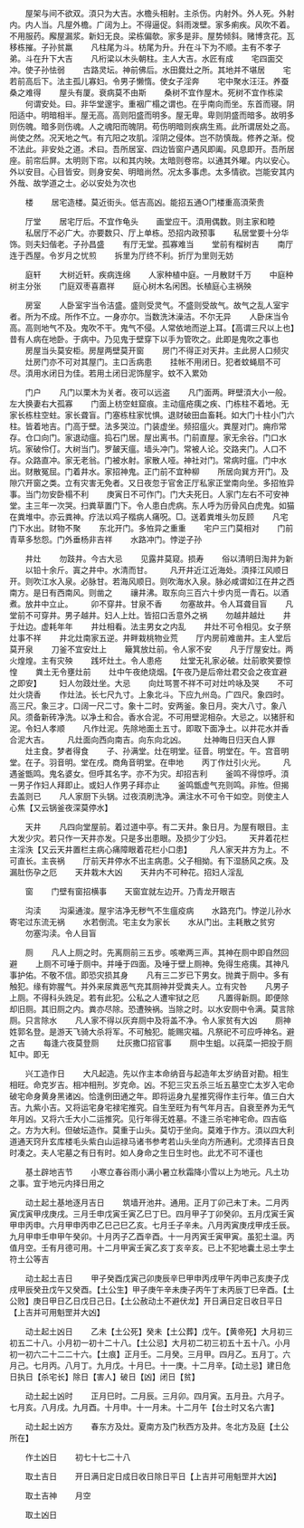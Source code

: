 <!-- { "loadSidebar": true } -->
　　屋架与间不欲双。湏只为大吉。水檐头相射。主杀伤。内射外。外人死。外射内。内人当。凡屋外檐。广阔为上。不得逼促。斜雨泼壁。家多痢疾。风吹不着。不用服药。廨屋漏浆。新妇无良。梁栋偏欹。家多是非。屋势倾斜。赌博贪花。瓦移栋摧。子孙贫羸
　　凡柱尾为斗。枋尾为升。升在斗下为不顺。主有不孝子弟。斗在升下大吉
　　凡桁梁以木头朝柱。主人大吉。水匠有成
　　宅四面交冲。使子孙怯弱
　　古路灵坛。神前佛后。水田爨灶之所。其地并不堪居
　　宅若前高后下。法主孤儿寡妇。令男子懒惰。使女子淫奔
　　宅中聚水汪汪。养蚕桑之难得
　　屋头有厦。衰病莫不由斯
　　桑树不宜作屋木。死树不宜作栋梁
　　何谓安处。曰。非华堂邃宇。重裀广榻之谓也。在乎南向而坐。东首而寝。阴阳适中。明暗相半。屋无高。高则阳盛而明多。屋无卑。卑则阴盛而暗多。故明多则伤魄。暗多则伤魂。人之魂阳而魄阴。苟伤明暗则疾病生焉。此所谓居处之高。尚使之然。况天地之气。有亢阳之攻肌。淫阴之侵体。岂不防慎哉。修养之渐。傥不法此。非安处之道。术曰。吾所居室、四边皆窗户遇风即阖。风息即开。吾所居座。前帘后屏。太明则下帘。以和其内映。太暗则卷帘。以通其外曜。内以安心。外以安目。心目皆安。则身安矣、明暗尚然。况太多事虑。太多情欲。岂能安其内外哉、故学道之士。必以安处为次也

　　楼
　　居宅造楼。莫近街头。低吉高凶。能招五通○门楼重高湏荣贵

　　厅堂
　　居宅厅后。不宜作龟头
　　画堂应干。湏用偶数。则主家和睦
　　私居厅不必广大。亦要数只、厅上单栋。恐招内政预事
　　私居堂要十分华饰。则夫妇偕老。子孙昌盛
　　有厅无堂。孤寡难当
　　堂前有榴树吉
　　南厅连于西屋。令岁月之忧煎
　　拆里为厅终不利。折厅为里则无妨

　　庭轩
　　大树近轩。疾病连绵
　　人家种植中庭。一月散财千万
　　中庭种树主分张
　　门庭双枣喜嘉祥
　　庭心树木名闲困。长植庭心主祸殃

　　房室
　　人卧室宇当令洁盛。盛则受灵气。不盛则受故气。故气之乱人室宇者。所为不成。所作不立。一身亦尔。当数洗沐澡洁。不尔无异
　　人卧床当令高。高则地气不及。鬼吹不干。鬼气不侵。人常依地而逆上耳。【高谓三尺以上也】昔有人病在地卧。于病中。乃见鬼于壁穿下以手为管吹之。此即是鬼吹之事也
　　房屋当头莫安柜。房屋两壁莫开窗
　　房门不得正对天井。主此房人口频灾
　　灶房门亦不可对其屋门。主口舌病患
　　挂帐不用闭日。犯者蚊蝇扇不可尽。湏用水闭日为佳。若用土闭日泥饰屋宇。蚊不入累効

　　门户
　　凡门以栗木为关者。夜可以远盗
　　凡门面两。畔壁湏大小一般。左大换妻右大孤寡
　　门面上枋空蛀窟痕。主动瘟疮痍之疾、门栋柱不着地。无家长栋柱空蛀。家长聋盲。门塞栋柱家忧惧。退财破田血畜耗。如大门十柱小门六柱。皆着地吉。门高于壁。法多哭泣。门装虚坐。频招瘟火。粪屋对门。痈疖常存。仓口向门。家退动瘟。捣石门居。屋出离书。门前直屋。家无余谷。门口水坑。家破伶仃。大树当门。罗皷天瘟。墙头冲门。常被人论。交路夹门。人口不存。众路直冲。家无老翁。门被水射。家散人哑。神社对门。常病时瘟。门中水出。财散冤屈。门着井水。家招神鬼。正门前不宜种柳
　　所居向巽方开门。及隙穴开窗之类。立有灾害无免者。又日夜忽于官舍正厅私家正堂南向坐。多招恠异事。当门勿安卧榻不利
　　庚寅日不可作门。门大夫死日。人家门左右不可安神堂。主三年一次哭。扫粪草置门下。令人患白虎病。东人呼为历骨风白虎鬼。如猫在粪堆中。亦云粪神。疗法以鸡子楷病人痛呪。□。送着粪堆头勿反顾
　　凡宅门下水出。财物不聚
　　东北开门。多恠异之重重
　　宅户三门莫相对
　　门前青草多愁怨。门外垂杨非吉祥
　　水路冲门。悖逆子孙

　　井灶
　　勿跂井。今古大忌
　　见露井莫窥。损寿
　　俗以清明日淘井为新
　　以铅十余斤。寘之井中。水清而甘。
　　凡开井近江近海处。湏择江风顺日开。则吹江水入泉。必脉甘。若海风顺日。则吹海水入泉。脉必咸谓如江在井之西南方。是日有西南风。则凿之
　　禳井沸。取东向三百六十步内觅一青石。以酒煮。放井中立止。
　　卯不穿井。甘泉不香
　　勿塞故井。令人耳聋目盲
　　凡堂前不可穿井。男子越井。妇人上灶。皆招口舌意外之祸
　　勿越井越灶
　　井于灶边。虚耗年年
　　井灶相看。法主男女之内乱
　　井灶不可令相见。女子祭灶事不祥
　　井北灶南家五逆。井畔栽桃物业荒
　　厅内房前难凿井。主人堂后莫开泉
　　刀釜不宜安灶上
　　簸箕放灶前。令人家不安
　　凡于厅屋安灶。两火煌煌。主有灾殃
　　践坏灶土。令人患疮
　　灶堂无礼家必破。灶前歌笑要惊惶
　　粪土无令壅灶前
　　灶中午夜绝烧烟。【午夜乃是后帝灶君交会之夜宜避之即安】
　　妇人勿跂灶坐。大忌
　　向灶骂詈不祥不可对灶吟咏及哭
　　不可灶火烧香
　　作灶法。长七尺九寸。上象北斗。下应九州岛。广四尺。象四时。高三尺。象三才。口阔一尺二寸。象十二时。安两釜。象日月。突大八寸。象八风。须备新砖净洗。以净土和合。香水合泥。不可用壁泥相杂。大忌之。以猪肝和泥。令妇人孝顺
　　凡作灶泥。先除地面土五寸。即取下面净土。以井花水并香合泥大吉。
　　凡灶面向西向南吉。向东向北凶。
　　灶神晦日归天白人罪
　　灶主食。梦者得食
　　子、孙满堂。灶在明堂。征音。明堂在。午。宫音明堂。在子。羽音明。堂在戌。商角音明堂。在申地
　　丙丁作灶引火光。
　　凡遇釜甑鸣。鬼名婆女。但呼其名字。亦不为灾。却招吉利
　　釜鸣不得惊呼。湏一男子作妇人拜即止。或妇人作男子拜亦止
　　釜鸣甑虚气充则鸣。非恠。但揭去盖则已
　　凡人家厨下头锅。过夜湏刷洗净。满注水不可令干如空。则使主人心焦【又云锅釜夜深莫停水】

　　天井
　　凡四向堂屋前。着过道中亭。有二天井。象日月。为屋有眼目。主大发少灾。若只作一天井亦发。只是多出患眼。及损少丁少妇。
　　天井着花栏主淫泆【又云天井置栏主病心痛障眼着花栏小口患】
　　凡人家天井方为上。不可直长。主丧祸
　　厅前天井停水不出主病患。父子相拗。有下湿肠风之疾。及漏肚伤孕之厄
　　天井栽木大凶
　　天井内不可种花。招妇人淫乱

　　窗
　　门壁有窗招横事
　　天窗宜就左边开。乃青龙开眼吉

　　沟渎
　　沟渠通浚。屋宇洁净无秽气不生瘟疫病
　　水路充门。悖逆儿孙水寄宅过东流无祸
　　水若倒流。宅主女为家长
　　水从门出。主耗散之贫穷
　　勿塞沟渎。令人目盲

　　厕
　　凡人上厕之时。先离厕前三五步。咳嗽两三声。其神在厕中即自然回避
　　上厕不可唾于厕中。并唾于四面。及唾于壁上厕神。免得生疮痍。其神凡事护佑。不敬不信。即恐灾损其身
　　凡有三二岁已下男女。抛粪于厕中。多有触犯。缘有妳腥气。并外来尿粪恶气充其厕神并受粪夫人。立有灾咎
　　凡男子上厕。不得科头跣足。若有此犯。公私之人遭牢狱之厄
　　凡置得新厕。即便除却旧厕。其旧厕之内。粪亦尽除。恐遭殃祸。当除之时。以水安厕中令满。莫言除厕。只言除水
　　凡人家不得以灰弃厕中及将盖不净。令人家贫有大凶
　　厕神姓郭名登。是游天飞骑大杀将军。不可触犯。能赐灾福。凡祭祀不可应呼神名。避之吉
　　每逢六夜莫登厕
　　灶灰撒□招官事
　　厕中生蛆。以莼菜一把投于厕缸中。即无

　　兴工造作日
　　大凡起造。先以作主本命纳音与起造年太岁纳音对勘。相生相旺。命克岁吉。相冲相刑。岁克命。凶。不犯三灾五杀三坵五墓空亡太岁入宅命破宅命身黄身黑诸凶。恰逢例田通之年。即将运身九星推究得作主行年。值三白大吉。九紫小吉。又将运宅身宅禄宅推究。自生至旺为有气年月吉。自衰至养为无气年月凶。又将六壬大小二运推究。见行年得无姓墓。不逢三杀宅神宅命。四吉临之。方为大利。但破坛造作。莫重于山头。莫切于坐向。莫难于作方。湏以四大利道通天窍升玄库楼毛头紫白山运禄马诸书参考若山头坐向方所通利。尤须择吉日良时凑之。夫人宅墓之有日有时。如人身命之生日生时也。此尤不可不谨也

　　基土辟地吉节
　　小寒立春谷雨小满小暑立秋霜降小雪以上为地元。凡土功之事。宜于地元内择日用之

　　动土起土基地逐月吉日
　　筑墙开池井。通用。正月丁卯己未丁未。二月丙寅戊寅甲戌庚戌。三月壬申戊寅壬寅乙巳丁巳。四月甲子丁卯癸卯。五月戊寅壬寅甲申丙申。六月甲申丙申乙巳己巳乙亥。七月壬子辛未。八月丙寅庚戌甲戌壬辰。九月甲申壬申甲午癸卯。十月丙子乙酉辛酉。十一月丙寅壬寅甲寅。虽犯土温。丙值月空。壬有月德可用。十二月甲寅壬寅乙亥丁亥辛亥。已上不犯地囊土忌土孛土符土公等吉

　　动土起土吉日
　　甲子癸酉戊寅己卯庚辰辛巳甲申丙戌甲午丙申己亥庚子戊戌甲辰癸丑戊午又癸酉。【土公生】甲子庚午辛未庚子丙午丁未丙辰丁巳辛酉。【土公败】庚日甲日乙日戊日己日。【土公赦动土不避伏龙】开日满日定日收日平日【上吉并可用魁罡并大凶】

　　动土起土凶日
　　乙未【土公死】癸未【土公葬】戊午。【黄帝死】大月初三初五二十八。小月初一初十二十八。【土公忌】大月初二初三初五十五十八。小月初一初六二十二二十六。【土痕】正月壬。二月癸。三月甲。四月乙。五月丁。六月己。七月丙。八月丁。九月戊。十月巳。十一庚。十二月辛。【动土忌】建日危日执日【杀宅长】除日【害人】破日【凶】闭日【贫】

　　动土起土凶时
　　正月巳时。二月辰。三月卯。四月寅。五月丑。六月子。七月亥。八月戌。九月酉。十月申。十一月未。十二月午【台土时又名六害】

　　动土起土凶方
　　春东方及灶。夏南方及门秋西方及井。冬北方及庭【土公所在】

　　作土凶日
　　初七十七二十八

　　取土吉日
　　开日满日定日成日收日除日平日【上吉并可用魁罡并大凶】

　　取土吉神
　　月空

　　取土凶日
